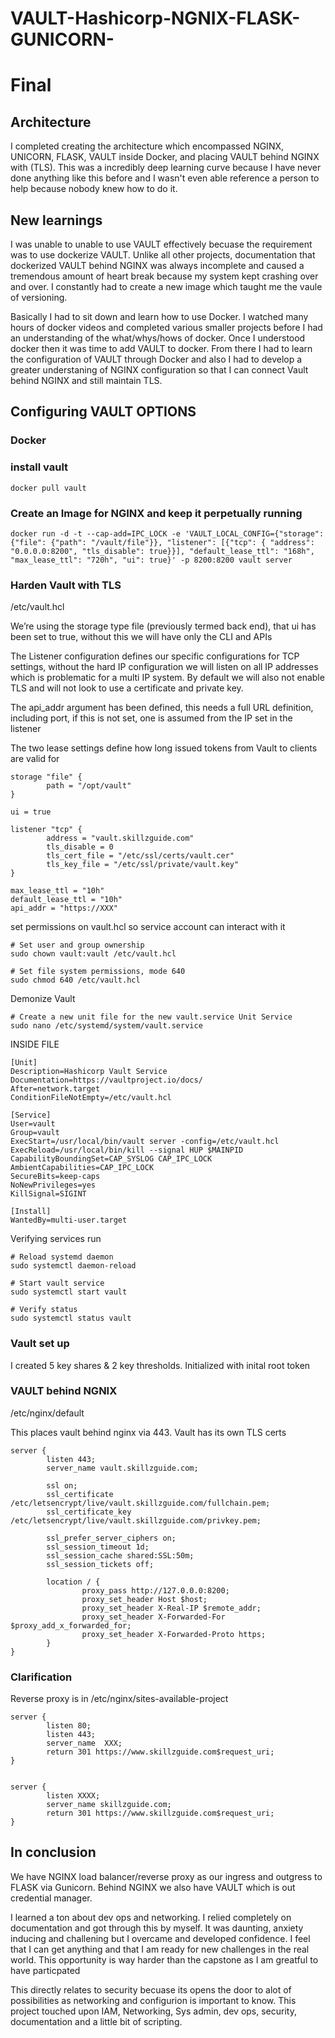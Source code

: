 # VAULT-Hashicorp-NGNIX-FLASK-GUNICORN-

# Final 

## Architecture

<p>
 I completed creating the architecture which encompassed NGINX, UNICORN, FLASK, VAULT inside Docker, and placing VAULT behind NGINX with (TLS). This was a incredibly deep learning curve because I have never done anything like this before and I wasn't even able reference a person to help because nobody knew how to do it. 
</p>

## New learnings
<p>
I was unable to unable to use VAULT effectively becuase the requirement was to use dockerize VAULT. Unlike all other projects, documentation that dockerized VAULT behind NGINX was always incomplete and caused a tremendous amount of heart break because my system kept crashing over and over. I constantly had to create a new image which taught me the vaule of versioning.
</p>

<p>
Basically I had to sit down and learn how to use Docker. I watched many hours of docker videos and completed various smaller projects before I had an understanding of the what/whys/hows of docker. Once I understood docker then it was time to add VAULT to docker. From there I had to learn the configuration of VAULT through Docker and also I had to develop a greater understaning of NGINX configuration so that I can connect Vault behind NGINX and still maintain TLS. 
</p>

## Configuring VAULT OPTIONS

### Docker

### install vault
 ```
 docker pull vault
 ```
 ### Create an Image for NGINX and keep it perpetually running
 
```
docker run -d -t --cap-add=IPC_LOCK -e 'VAULT_LOCAL_CONFIG={"storage": {"file": {"path": "/vault/file"}}, "listener": [{"tcp": { "address": "0.0.0.0:8200", "tls_disable": true}}], "default_lease_ttl": "168h", "max_lease_ttl": "720h", "ui": true}' -p 8200:8200 vault server
```

### Harden Vault with TLS

<p>
/etc/vault.hcl

We’re using the storage type file (previously termed back end), that ui has been set to true, without this we will have only the CLI and APIs

The Listener configuration defines our specific configurations for TCP settings, without the hard IP configuration we will listen on all IP addresses which is problematic for a multi IP system. By default we will also not enable TLS and will not look to use a certificate and private key.

The api_addr argument has been defined, this needs a full URL definition, including port, if this is not set, one is assumed from the IP set in the listener

The two lease settings define how long issued tokens from Vault to clients are valid for
</p>

```
storage "file" {
        path = "/opt/vault"
}

ui = true

listener "tcp" {
        address = "vault.skillzguide.com"
        tls_disable = 0
        tls_cert_file = "/etc/ssl/certs/vault.cer"
        tls_key_file = "/etc/ssl/private/vault.key"
}

max_lease_ttl = "10h"
default_lease_ttl = "10h"
api_addr = "https://XXX"

```

<p>
set permissions on vault.hcl so service account can interact with it
</p>

```
# Set user and group ownership
sudo chown vault:vault /etc/vault.hcl

# Set file system permissions, mode 640
sudo chmod 640 /etc/vault.hcl

```

<p>
Demonize Vault
</p>

```
# Create a new unit file for the new vault.service Unit Service
sudo nano /etc/systemd/system/vault.service
```
<p> INSIDE FILE</p>

```
[Unit]
Description=Hashicorp Vault Service
Documentation=https://vaultproject.io/docs/
After=network.target
ConditionFileNotEmpty=/etc/vault.hcl

[Service]
User=vault
Group=vault
ExecStart=/usr/local/bin/vault server -config=/etc/vault.hcl
ExecReload=/usr/local/bin/kill --signal HUP $MAINPID
CapabilityBoundingSet=CAP_SYSLOG CAP_IPC_LOCK
AmbientCapabilities=CAP_IPC_LOCK
SecureBits=keep-caps
NoNewPrivileges=yes
KillSignal=SIGINT

[Install]
WantedBy=multi-user.target
```
<p> Verifying services run </p>

```
# Reload systemd daemon
sudo systemctl daemon-reload

# Start vault service
sudo systemctl start vault

# Verify status
sudo systemctl status vault

```

### Vault set up

<p> I created 5 key shares & 2 key thresholds. Initialized with inital root token </p>

### VAULT behind NGNIX
<p> /etc/nginx/default </p>

<p> 
This places vault behind nginx via 443. Vault has its own TLS certs
</p>

```
server {
        listen 443;
        server_name vault.skillzguide.com;

        ssl on;
        ssl_certificate /etc/letsencrypt/live/vault.skillzguide.com/fullchain.pem;
        ssl_certificate_key /etc/letsencrypt/live/vault.skillzguide.com/privkey.pem;

        ssl_prefer_server_ciphers on;
        ssl_session_timeout 1d;
        ssl_session_cache shared:SSL:50m;
        ssl_session_tickets off;

        location / {
                proxy_pass http://127.0.0.0:8200;
                proxy_set_header Host $host;
                proxy_set_header X-Real-IP $remote_addr;
                proxy_set_header X-Forwarded-For $proxy_add_x_forwarded_for;
                proxy_set_header X-Forwarded-Proto https;
        }
}
```

### Clarification 

<p> Reverse proxy is in /etc/nginx/sites-available-project
</p>

```
server {
        listen 80;
        listen 443;
        server_name  XXX;
        return 301 https://www.skillzguide.com$request_uri;
}


server {
        listen XXXX;
        server_name skillzguide.com;
        return 301 https://www.skillzguide.com$request_uri;
}

```

## In conclusion

<p> We have NGINX load balancer/reverse proxy as our ingress and outgress to FLASK via Gunicorn. Behind NGINX we also have VAULT which is out credential manager.
</p>

<p> I learned a ton about dev ops and networking. I relied completely on documentation and got through this by myself. It was daunting, anxiety inducing and challening but I overcame and developed confidence. I feel that I can get anything and that I am ready for new challenges in the real world. This opportunity is way harder than the capstone as I am greatful to have particpated </p>

<p>
This directly relates to security becuase its opens the door to alot of possibilities as networking and configurion is important to know. This project touched upon IAM, Networking, Sys admin, dev ops, security, documentation and a little bit of scripting.
</p>
